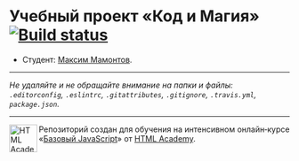 # Учебный проект «Код и Магия» [![Build status][travis-image]][travis-url]

* Студент: [Максим Мамонтов](https://up.htmlacademy.ru/javascript/11/user/179825).

---

_Не удаляйте и не обращайте внимание на папки и файлы:_<br>
_`.editorconfig`, `.eslintrc`, `.gitattributes`, `.gitignore`, `.travis.yml`, `package.json`._

---

<a href="https://htmlacademy.ru/intensive/javascript"><img align="left" width="50" height="50" title="HTML Academy" src="https://up.htmlacademy.ru/static/img/intensive/javascript/logo-for-github.svg"></a>

Репозиторий создан для обучения на интенсивном онлайн‑курсе «[Базовый JavaScript](https://htmlacademy.ru/intensive/javascript)» от [HTML Academy](https://htmlacademy.ru).

[travis-image]: https://travis-ci.org/htmlacademy-javascript/179825-code-and-magick.svg?branch=master
[travis-url]: https://travis-ci.org/htmlacademy-javascript/179825-code-and-magick
